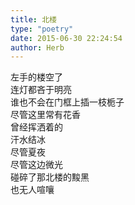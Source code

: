 ```yaml
---  
title: 北楼  
type: "poetry"  
date: 2015-06-30 22:24:54  
author: Herb  
---  
```

左手的楼空了  
连灯都吝于明亮  
谁也不会在门框上插一枝栀子  
尽管这里常有花香  
曾经挥洒着的  
汗水结冰  
尽管夏夜  
尽管这边微光  
碰碎了那北楼的黢黑  
也无人喧嚷  
